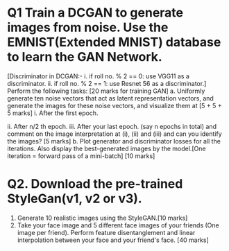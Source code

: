 # Q1 Train a DCGAN to generate images from noise. Use the EMNIST(Extended MNIST) database to learn the GAN Network.
[Discriminator in DCGAN:-
i. if roll no. % 2 == 0: use VGG11 as a discriminator.
ii. if roll no. % 2 == 1: use Resnet 56 as a discriminator.]
Perform the following tasks: [20 marks for training GAN]
a. Uniformly generate ten noise vectors that act as latent representation vectors, and
generate the images for these noise vectors, and visualize them at [5 + 5 + 5 marks]
i. After the first epoch.

ii. After n/2 th epoch.
iii. After your last epoch. (say n epochs in total)
and comment on the image interpretation at (i), (ii) and (iii) and can you identify
the images? [5 marks]
b. Plot generator and discriminator losses for all the iterations. Also display the best-generated
images by the model.[One iteration = forward pass
of a mini-batch] [10 marks]

# Q2. Download the pre-trained StyleGan(v1, v2 or v3).
1. Generate 10 realistic images using the StyleGAN.[10 marks]
2. Take your face image and 5 different face images of your friends (One image per friend).
Perform feature disentanglement and linear interpolation between your face and your
friend's face. [40 marks]
